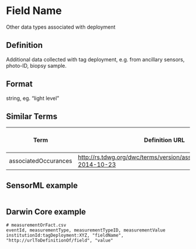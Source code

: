 # Field Name
Other data types associated with deployment

## Definition 
Additional data collected with tag deployment, e.g. from ancillary sensors, photo-ID, biopsy sample.

## Format
string, eg. “light level”

## Similar Terms 
|Term|Definition URL|Source Vocabulary Publisher/Creator|
|----|----------|-----------------|
|associatedOccurances|http://rs.tdwg.org/dwc/terms/version/associatedOccurrences-2014-10-23|Darwin Core|

## SensorML example
```xml

```
## Darwin Core example
```csv
# measurementOrFact.csv
eventId, measurementType, measurementTypeID, measurementValue
institutionId:tagDeployment:XYZ, "fieldName", "http://urlToDefinitionOf/field", "value"
```
